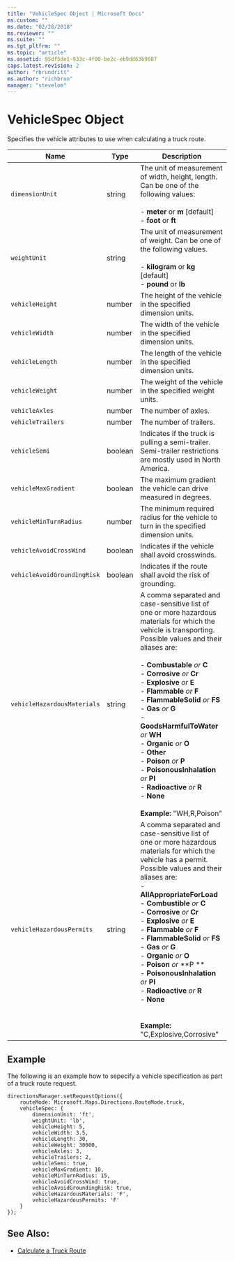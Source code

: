 ```yaml
---
title: "VehicleSpec Object | Microsoft Docs"
ms.custom: ""
ms.date: "02/28/2018"
ms.reviewer: ""
ms.suite: ""
ms.tgt_pltfrm: ""
ms.topic: "article"
ms.assetid: 95df5de1-933c-4f00-be2c-eb9dd63b9607
caps.latest.revision: 2
author: "rbrundritt"
ms.author: "richbrun"
manager: "stevelom"
---
```

# VehicleSpec Object
Specifies the vehicle attributes to use when calculating a truck route.

| **Name**                  | **Type** | **Description**                                                                                                                                            |
|---------------------------|----------|------------------------------------------------------------------------------------------------------------------------------------------------------------|
| `dimensionUnit`             | string   | The unit of measurement of width, height, length. Can be one of the following values: <br/><br/> -   **meter** or **m** \[default\]<br/> -   **foot** or **ft**               |
| `weightUnit`                | string   | The unit of measurement of weight. Can be one of the following values. <br/><br/>-   **kilogram** or **kg** \[default\]<br/> -   **pound** or **lb**      |
| `vehicleHeight`             | number   | The height of the vehicle in the specified dimension units.                                                                                                |
| `vehicleWidth`              | number   | The width of the vehicle in the specified dimension units.                                                                                                 |
| `vehicleLength`             | number   | The length of the vehicle in the specified dimension units.                                                                                                |
| `vehicleWeight`             | number   | The weight of the vehicle in the specified weight units.                                                                                                   |
| `vehicleAxles`              | number   | The number of axles.                                                                                                                                       |
| `vehicleTrailers`           | number   | The number of trailers.                                                                                                                                    |
| `vehicleSemi`               | boolean  | Indicates if the truck is pulling a semi-trailer. Semi-trailer restrictions are mostly used in North America.                                              |
| `vehicleMaxGradient`        | boolean  | The maximum gradient the vehicle can drive measured in degrees.                                                                                            |
| `vehicleMinTurnRadius`      | number   | The minimum required radius for the vehicle to turn in the specified dimension units.                                                                      |
| `vehicleAvoidCrossWind`     | boolean  | Indicates if the vehicle shall avoid crosswinds.                                                                                                           |
| `vehicleAvoidGroundingRisk` | boolean  | Indicates if the route shall avoid the risk of grounding.                                                                                                  |
| `vehicleHazardousMaterials` | string   | A comma separated and case-sensitive list of one or more hazardous materials for which the vehicle is transporting. Possible values and their aliases are: <br/><br/> -   **Combustable** *or* **C** <br/>-   **Corrosive** *or* **Cr** <br/>-   **Explosive** *or* **E** <br/> -   **Flammable** *or* **F**<br/> -   **FlammableSolid** *or* **FS** <br/> -   **Gas** *or* **G** <br/>  -   **GoodsHarmfulToWater** *or* **WH** <br/> -   **Organic** *or* **O** <br/> -   **Other**<br/>-   **Poison** *or* **P** <br/>-   **PoisonousInhalation** *or* **PI**<br/>-   **Radioactive** *or* **R**<br/> -   **None** <br/><br/>**Example:** "WH,R,Poison"   |
| `vehicleHazardousPermits`   | string   | A comma separated and case-sensitive list of one or more hazardous materials for which the vehicle has a permit. Possible values and their aliases are: <br/>-   **AllAppropriateForLoad**<br/>  -   **Combustible** *or* **C** <br/>  -   **Corrosive** *or* **Cr** <br/>  -   **Explosive** *or* **E** <br/>  -   **Flammable** *or* **F** <br/> -   **FlammableSolid** *or* **FS**  <br/> -   **Gas** *or* **G**<br/> -   **Organic** *or* **O** <br/>-   **Poison** *or* **P **<br/> -   **PoisonousInhalation** *or* **PI**<br/>-   **Radioactive** *or* **R**<br/> -   **None** <br/><br/><br/>**Example:** "C,Explosive,Corrosive"  |

## Example

The following is an example how to sepecify a vehicle specification as part of a truck route request.

```
directionsManager.setRequestOptions({
	routeMode: Microsoft.Maps.Directions.RouteMode.truck,
	vehicleSpec: {
		dimensionUnit: 'ft',
		weightUnit: 'lb',
		vehicleHeight: 5,
		vehicleWidth: 3.5,
		vehicleLength: 30,
		vehicleWeight: 30000,
		vehicleAxles: 3,
		vehicleTrailers: 2,
		vehicleSemi: true,
		vehicleMaxGradient: 10,
		vehicleMinTurnRadius: 15,
		vehicleAvoidCrossWind: true,
		vehicleAvoidGroundingRisk: true,
		vehicleHazardousMaterials: 'F',
		vehicleHazardousPermits: 'F'
	}
});
```

## See Also:

* [Calculate a Truck Route](../rest-services/calculate-a-truck-route.md)
